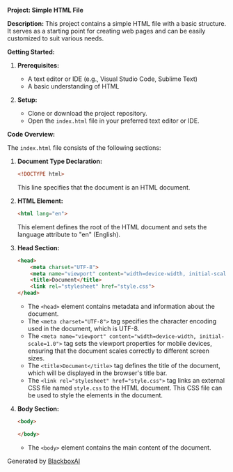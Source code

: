  **Project: Simple HTML File**

**Description:**
This project contains a simple HTML file with a basic structure. It serves as a starting point for creating web pages and can be easily customized to suit various needs.

**Getting Started:**

1. **Prerequisites:**
   - A text editor or IDE (e.g., Visual Studio Code, Sublime Text)
   - A basic understanding of HTML

2. **Setup:**
   - Clone or download the project repository.
   - Open the `index.html` file in your preferred text editor or IDE.

**Code Overview:**

The `index.html` file consists of the following sections:

1. **Document Type Declaration:**
   ```html
   <!DOCTYPE html>
   ```
   This line specifies that the document is an HTML document.

2. **HTML Element:**
   ```html
   <html lang="en">
   ```
   This element defines the root of the HTML document and sets the language attribute to "en" (English).

3. **Head Section:**
   ```html
   <head>
       <meta charset="UTF-8">
       <meta name="viewport" content="width=device-width, initial-scale=1.0">
       <title>Document</title>
       <link rel="stylesheet" href="style.css">
   </head>
   ```
   - The `<head>` element contains metadata and information about the document.
   - The `<meta charset="UTF-8">` tag specifies the character encoding used in the document, which is UTF-8.
   - The `<meta name="viewport" content="width=device-width, initial-scale=1.0">` tag sets the viewport properties for mobile devices, ensuring that the document scales correctly to different screen sizes.
   - The `<title>Document</title>` tag defines the title of the document, which will be displayed in the browser's title bar.
   - The `<link rel="stylesheet" href="style.css">` tag links an external CSS file named `style.css` to the HTML document. This CSS file can be used to style the elements in the document.

4. **Body Section:**
   ```html
   <body>
   
   </body>
   ```
   - The `<body>` element contains the main content of the document.
   

Generated by [BlackboxAI](https://www.blackbox.ai)